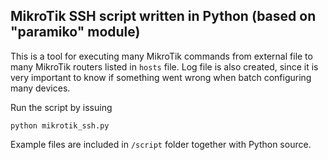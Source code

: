 ## MikroTik SSH script written in Python (based on "paramiko" module)

This is a tool for executing many MikroTik commands from external file to many MikroTik routers listed in `hosts` file. Log file is also created, since it is very important to know if something went wrong when batch configuring many devices.

Run the script by issuing
```
python mikrotik_ssh.py
```

Example files are included in `/script` folder together with Python source.
